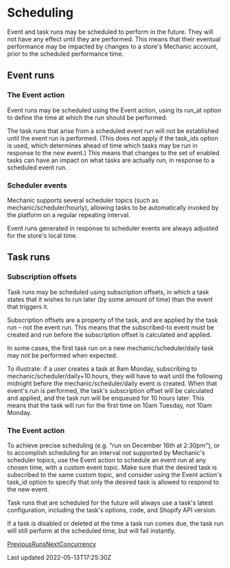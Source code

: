 # Scheduling

Event and task runs may be scheduled to perform in the future. They will not have any effect until they are performed. This means that their eventual performance may be impacted by changes to a store's Mechanic account, prior to the scheduled performance time.

## Event runs

### The Event action

Event runs may be scheduled using the Event action, using its run\_at option to define the time at which the run should be performed.

The task runs that arise from a scheduled event run will not be established until the event run is performed. (This does not apply if the task\_ids option is used, which determines ahead of time which tasks may be run in response to the new event.) This means that changes to the set of enabled tasks can have an impact on what tasks are actually run, in response to a scheduled event run.

### Scheduler events

Mechanic supports several scheduler topics (such as mechanic/scheduler/hourly), allowing tasks to be automatically invoked by the platform on a regular repeating interval.

Event runs generated in response to scheduler events are always adjusted for the store's local time.

## Task runs

### Subscription offsets

Task runs may be scheduled using subscription offsets, in which a task states that it wishes to run later (by some amount of time) than the event that triggers it.

Subscription offsets are a property of the task, and are applied by the task run – not the event run. This means that the subscribed-to event must be created and run before the subscription offset is calculated and applied.

In some cases, the first task run on a new mechanic/scheduler/daily task may not be performed when expected.

To illustrate: if a user creates a task at 9am Monday, subscribing to mechanic/scheduler/daily+10.hours, they will have to wait until the following midnight before the mechanic/scheduler/daily event is created. When that event's run is performed, the task's subscription offset will be calculated and applied, and the task run will be enqueued for 10 hours later. This means that the task will run for the first time on 10am Tuesday, not 10am Monday.

### The Event action

To achieve precise scheduling (e.g. "run on December 16th at 2:30pm"), or to accomplish scheduling for an interval not supported by Mechanic's scheduler topics, use the Event action to schedule an event run at any chosen time, with a custom event topic. Make sure that the desired task is subscribed to the same custom topic, and consider using the Event action's task\_id option to specify that only the desired task is allowed to respond to the new event.

Task runs that are scheduled for the future will always use a task's latest configuration, including the task's options, code, and Shopify API version.

If a task is disabled or deleted at the time a task run comes due, the task run will still perform at the scheduled time, but will fail instantly.

[PreviousRuns](/core/runs)[NextConcurrency](/core/runs/concurrency)

Last updated 2022-05-13T17:25:30Z